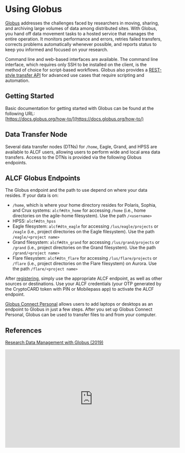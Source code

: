 # Using Globus

[Globus](http://www.globus.org/) addresses the challenges faced by researchers in moving, sharing, and archiving large volumes of data among distributed sites. With Globus, you hand off data movement tasks to a hosted service that manages the entire operation. It monitors performance and errors, retries failed transfers, corrects problems automatically whenever possible, and reports status to keep you informed and focused on your research.

Command line and web-based interfaces are available. The command line interface, which requires only SSH to be installed on the client, is the method of choice for script-based workflows. Globus also provides a [REST-style transfer API](https://docs.globus.org/api/transfer/) for advanced use cases that require scripting and automation.

## Getting Started

Basic documentation for getting started with Globus can be found at the following URL:  
[https://docs.globus.org/how-to/](https://docs.globus.org/how-to/)

## Data Transfer Node

Several data transfer nodes (DTNs) for `/home`, Eagle, Grand, and HPSS are available to ALCF users, allowing users to perform wide and local area data transfers. Access to the DTNs is provided via the following Globus endpoints.

## ALCF Globus Endpoints

The Globus endpoint and the path to use depend on where your data resides. If your data is on:

- `/home`, which is where your home directory resides for Polaris, Sophia, and Crux systems: `alcf#dtn_home` for accessing `/home` (i.e., home directories on the agile-home filesystem). Use the path `/<username>`
- HPSS: `alcf#dtn_hpss`
- Eagle filesystem: `alcf#dtn_eagle` for accessing `/lus/eagle/projects` or `/eagle` (i.e., project directories on the Eagle filesystem). Use the path `/eagle/<project name>`
- Grand filesystem: `alcf#dtn_grand` for accessing `/lus/grand/projects` or `/grand` (i.e., project directories on the Grand filesystem). Use the path `/grand/<project name>`
- Flare filesystem: `alcf#dtn_flare` for accessing `/lus/flare/projects` or `/flare` (i.e., project directories on the Flare filesystem) on Aurora. Use the path `/flare/<project name>`

After [registering](https://app.globus.org/), simply use the appropriate ALCF endpoint, as well as other sources or destinations. Use your ALCF credentials (your OTP generated by the CryptoCARD token with PIN or Mobilepass app) to activate the ALCF endpoint.

[Globus Connect Personal](https://www.globus.org/globus-connect-personal) allows users to add laptops or desktops as an endpoint to Globus in just a few steps. After you set up Globus Connect Personal, Globus can be used to transfer files to and from your computer.

## References

[Research Data Management with Globus (2019)](https://www.alcf.anl.gov/support-center/training-assets/research-data-management-globus)  
<iframe width="560" height="315" src="https://www.youtube.com/embed/1nCfWslDrf8" title="YouTube video player" frameborder="0" allow="accelerometer; autoplay; clipboard-write; encrypted-media; gyroscope; picture-in-picture" allowfullscreen></iframe>
